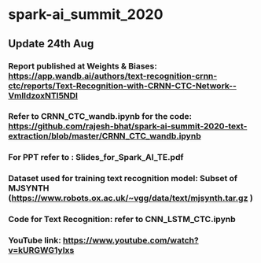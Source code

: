 # spark-ai_summit_2020

## Update 24th Aug
### Report published at Weights & Biases: https://app.wandb.ai/authors/text-recognition-crnn-ctc/reports/Text-Recognition-with-CRNN-CTC-Network--VmlldzoxNTI5NDI
### Refer to CRNN_CTC_wandb.ipynb for the code: https://github.com/rajesh-bhat/spark-ai-summit-2020-text-extraction/blob/master/CRNN_CTC_wandb.ipynb



### For PPT refer to : Slides_for_Spark_AI_TE.pdf
### Dataset used for training text recognition model: Subset of MJSYNTH (https://www.robots.ox.ac.uk/~vgg/data/text/mjsynth.tar.gz )
### Code for Text Recognition: refer to CNN_LSTM_CTC.ipynb


### YouTube link: https://www.youtube.com/watch?v=kURGWG1yIxs
